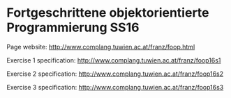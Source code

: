 # Fortgeschrittene objektorientierte Programmierung SS16

Page website: http://www.complang.tuwien.ac.at/franz/foop.html

Exercise 1 specification: http://www.complang.tuwien.ac.at/franz/foop16s1

Exercise 2 specification: http://www.complang.tuwien.ac.at/franz/foop16s2

Exercise 3 specification: http://www.complang.tuwien.ac.at/franz/foop16s3